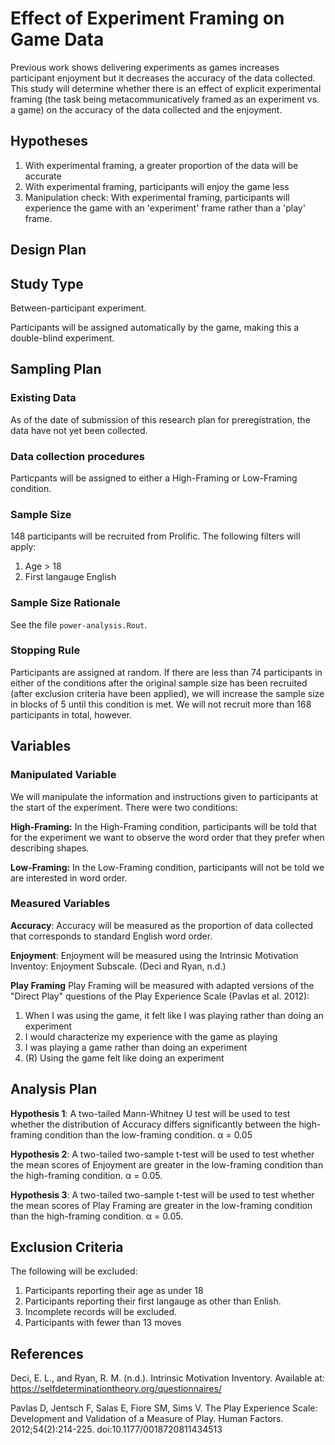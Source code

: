 # Effect of Experiment Framing on Game Data

Previous work shows delivering experiments as games increases participant enjoyment but it decreases the accuracy of the data collected. This study will determine whether there is an effect of explicit experimental framing (the task being metacommunicatively framed as an experiment vs. a game) on the accuracy of the data collected and the enjoyment.

## Hypotheses

1. With experimental framing, a greater proportion of the data will be accurate
2. With experimental framing, participants will enjoy the game less
3. Manipulation check: With experimental framing, participants will experience the game with an 'experiment' frame rather than a 'play' frame.

Design Plan
-----------

## Study Type

Between-participant experiment.

Participants will be assigned automatically by the game, making this a double-blind experiment.

Sampling Plan
-------------

### Existing Data

As of the date of submission of this research plan for preregistration, the data have not yet been collected.

### Data collection procedures

Particpants will be assigned to either a High-Framing or Low-Framing condition. 

### Sample Size

148 participants will be recruited from Prolific. The following filters will apply:

1. Age > 18
2. First langauge English

### Sample Size Rationale

See the file `power-analysis.Rout`.

### Stopping Rule

Participants are assigned at random. If there are less than 74 participants in either of the conditions after the original sample size has been recruited (after exclusion criteria have been applied), we will increase the sample size in blocks of 5 until this condition is met. We will not recruit more than 168 participants in total, however.

Variables
---------

### Manipulated Variable

We will manipulate the information and instructions given to participants at the start of the experiment. There were two conditions:

**High-Framing:** In the High-Framing condition, participants will be told that for the experiment we want to observe the word order that they prefer when describing shapes.

**Low-Framing:** In the Low-Framing condition, participants will not be told we are interested in word order.

### Measured Variables

**Accuracy**: Accuracy will be measured as the proportion of data collected that corresponds to standard English word order.

**Enjoyment**: Enjoyment will be measured using the Intrinsic Motivation Inventoy: Enjoyment Subscale. (Deci and Ryan, n.d.)

**Play Framing** Play Framing will be measured with adapted versions of the "Direct Play" questions of the Play Experience Scale (Pavlas et al. 2012):

1. When I was using the game, it felt like I was playing rather than doing an experiment
2. I would characterize my experience with the game as playing
3. I was playing a game rather than doing an experiment
4. (R) Using the game felt like doing an experiment 

Analysis Plan
-------------

**Hypothesis 1**: A two-tailed Mann-Whitney U test will be used to test whether the distribution of Accuracy differs significantly between the high-framing condition than the low-framing condition. α = 0.05

**Hypothesis 2**: A two-tailed two-sample t-test will be used to test whether the mean scores of Enjoyment are greater in the low-framing condition than the high-framing condition. α = 0.05.

**Hypothesis 3**: A two-tailed two-sample t-test will be used to test whether the mean scores of Play Framing are greater in the low-framing condition than the high-framing condition. α = 0.05.

## Exclusion Criteria

The following will be excluded:

1. Participants reporting their age as under 18
2. Participants reporting their first langauge as other than Enlish.
3. Incomplete records will be excluded.
4. Participants with fewer than 13 moves

References
----------

Deci, E. L., and Ryan, R. M. (n.d.). Intrinsic Motivation Inventory. Available at: https://selfdeterminationtheory.org/questionnaires/

Pavlas D, Jentsch F, Salas E, Fiore SM, Sims V. The Play Experience Scale: Development and Validation of a Measure of Play. Human Factors. 2012;54(2):214-225. doi:10.1177/0018720811434513

